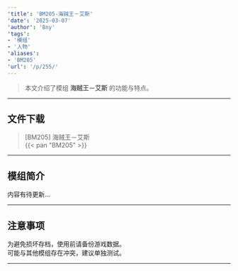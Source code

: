 ```yaml
---
'title': 'BM205-海贼王－艾斯'
'date': '2025-03-07'
'author': 'Bny'
'tags':
- '模组'
- '人物'
'aliases':
- 'BM205'
'url': '/p/255/'
---
```


> 本文介绍了模组 **海贼王－艾斯** 的功能与特点。

---

## 文件下载

> [BM205] 海贼王－艾斯  
{{< pan "BM205" >}}  

---

## 模组简介

>  
内容有待更新...  

---

## 注意事项

>  
为避免损坏存档，使用前请备份游戏数据。  
可能与其他模组存在冲突，建议单独测试。  

---


